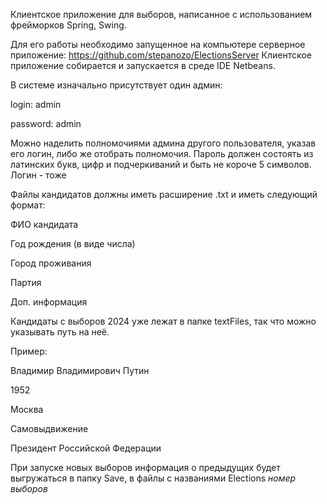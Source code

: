 Клиентское приложение для выборов, написанное с использованием фрейморков Spring, Swing.

Для его работы необходимо запущенное на компьютере серверное приложение: https://github.com/stepanozo/ElectionsServer
Клиентское приложение собирается и запускается в среде IDE Netbeans.

В системе изначально присутствует один админ:

login: admin

password: admin

Можно наделить полномочиями админа другого пользователя, указав его логин, либо же отобрать полномочия.
Пароль должен состоять из латинских букв, цифр и подчеркиваний и быть не короче 5 символов. Логин - тоже

Файлы кандидатов должны иметь расширение .txt и иметь следующий формат:

ФИО кандидата

Год рождения (в виде числа)

Город проживания

Партия

Доп. информация

Кандидаты с выборов 2024 уже лежат в папке textFiles, так что можно указывать путь на неё.

Пример:

Владимир Владимирович Путин

1952

Москва

Самовыдвижение

Президент Российской Федерации

При запуске новых выборов информация о предыдущих будет выгружаться в папку Save, в файлы с названиями Elections *номер выборов*
